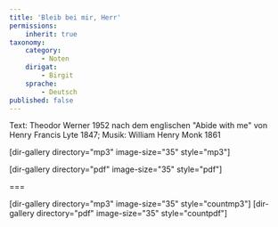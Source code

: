 ```yaml
---
title: 'Bleib bei mir, Herr'
permissions:
    inherit: true
taxonomy:
    category:
        - Noten
    dirigat:
        - Birgit
    sprache:
        - Deutsch
published: false
---
```


Text: Theodor Werner 1952 nach dem englischen "Abide with me" von Henry Francis Lyte 1847; 
Musik: William Henry Monk 1861


[dir-gallery directory="mp3" image-size="35" style="mp3"]

[dir-gallery directory="pdf" image-size="35" style="pdf"]

===

[dir-gallery directory="mp3" image-size="35" style="countmp3"]
[dir-gallery directory="pdf" image-size="35" style="countpdf"]